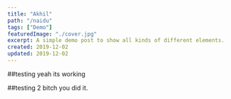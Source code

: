 ```yaml
---
title: "Akhil"
path: "/naidu"
tags: ["Demo"]
featuredImage: "./cover.jpg"
excerpt: A simple demo post to show all kinds of different elements.
created: 2019-12-02
updated: 2019-12-02
---
```


##testing
yeah its working

##testing 2
bitch you did it.
